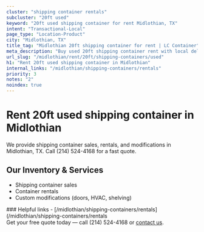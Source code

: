```yaml
---
cluster: "shipping container rentals"
subcluster: "20ft used"
keyword: "20ft used shipping container for rent Midlothian, TX"
intent: "Transactional-Local"
page_type: "Location-Product"
city: "Midlothian, TX"
title_tag: "Midlothian 20ft shipping container for rent | LC Container"
meta_description: "Buy used 20ft shipping container rent with local delivery in Midlothian, TX. LC Container — local Since 2003. Request a fast quote today."
url_slug: "/midlothian/rent/20ft/shipping-containers/used"
h1: "Rent 20ft used shipping container in Midlothian"
internal_links: "/midlothian/shipping-containers/rentals"
priority: 3
notes: "2"
noindex: true
---
```


# Rent 20ft used shipping container in Midlothian

We provide shipping container sales, rentals, and modifications in Midlothian, TX. Call (214) 524-4168 for a fast quote.

## Our Inventory & Services
- Shipping container sales
- Container rentals
- Custom modifications (doors, HVAC, shelving)

<div data-section="internal-links">
### Helpful links
- [/midlothian/shipping-containers/rentals](/midlothian/shipping-containers/rentals
</div>

<div data-section="cta">
Get your free quote today — call (214) 524-4168 or <a href="/contact">contact us</a>.
</div>

<script type="application/ld+json">{"@context":"https://schema.org","@type":"FAQPage","mainEntity":[{"@type":"Question","name":"How much does delivery cost in Midlothian, TX?","acceptedAnswer":{"@type":"Answer","text":"Delivery costs vary by distance and container size. Most deliveries in Midlothian, TX range from $150-$300. Call (214) 524-4168 for an exact quote based on your specific location."}},{"@type":"Question","name":"Do you offer financing or payment plans?","acceptedAnswer":{"@type":"Answer","text":"We accept major credit cards, checks, and can discuss commercial terms for bulk purchases. Call (214) 524-4168 to discuss options."}},{"@type":"Question","name":"Can you customize containers in Midlothian, TX?","acceptedAnswer":{"@type":"Answer","text":"Yes — we perform modifications like doors, HVAC, insulation, and shelving. Request a custom quote at (214) 524-4168 or via our contact form."}}]}</script>

